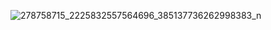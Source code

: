 ![278758715_2225832557564696_385137736262998383_n](https://user-images.githubusercontent.com/106795349/171993679-720077f2-a191-47f5-8f81-163388191486.jpg)
